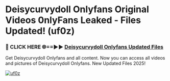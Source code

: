 # Deisycurvydoll Onlyfans Original Videos 0nlyFans Leaked - Files Updated! (uf0z)

<h3>🔴 CLICK HERE 🌐==►► <a href="https://tinyurl.com/2m67pmp6" rel="nofollow">Deisycurvydoll Onlyfans Updated Files</a></h3>

Get Deisycurvydoll Onlyfans and all content. Now you can access all videos and pictures of Deisycurvydoll Onlyfans. New Updated Files 2025!

[![uf0z](https://i.imgur.com/H4QAA4z.gif)](https://tinyurl.com/2m67pmp6)